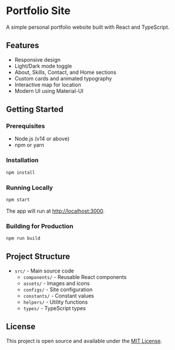 # Portfolio Site

A simple personal portfolio website built with React and TypeScript.

## Features

- Responsive design
- Light/Dark mode toggle
- About, Skills, Contact, and Home sections
- Custom cards and animated typography
- Interactive map for location
- Modern UI using Material-UI

## Getting Started

### Prerequisites

- Node.js (v14 or above)
- npm or yarn

### Installation

```bash
npm install
```

### Running Locally

```bash
npm start
```

The app will run at [http://localhost:3000](http://localhost:3000).

### Building for Production

```bash
npm run build
```

## Project Structure

- `src/` - Main source code
  - `components/` - Reusable React components
  - `assets/` - Images and icons
  - `configs/` - Site configuration
  - `constants/` - Constant values
  - `helpers/` - Utility functions
  - `types/` - TypeScript types

## License

This project is open source and available under the [MIT License](LICENSE).
